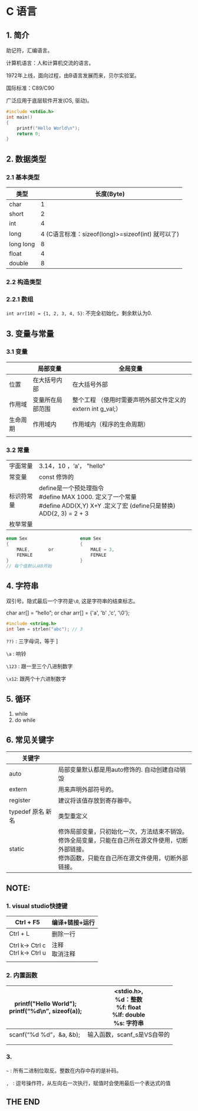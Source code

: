 # C 语言

## 1. 简介

助记符，汇编语言。

计算机语言：人和计算机交流的语言。

1972年上线，面向过程，由B语言发展而来，贝尔实验室。

国际标准：C89/C90

广泛应用于底层软件开发(OS, 驱动)。

```c
#include <stdio.h>
int main()
{
	printf("Hello World\n");
	return 0;
}
```

## 2. 数据类型

### 2.1 基本类型

| 类型	   |长度(Byte)      |
| --------- | ---- |
| char       | 1 |
| short | 2 |
| int  | 4 |
| long      | 4 (C语言标准：sizeof(long)>=sizeof(int) 就可以了) |
| long long | 8 |
| float     | 4 |
| double    | 8 |

### 2.2 构造类型

### 2.2.1 数组

`int arr[10] = {1, 2, 3, 4, 5}`: 不完全初始化，剩余默认为0.

## 3. 变量与常量

### 3.1 变量
|          | 局部变量         | 全局变量                                                   |
| -------- | ---------------- | ---------------------------------------------------------- |
| 位置     | 在大括号内部     | 在大括号外部                                               |
| 作用域   | 变量所在局部范围 | 整个工程 （使用时需要声明外部文件定义的extern int g_val;） |
| 生命周期 | 作用域内         | 作用域内（程序的生命周期）                                 |
|          |                  |                                                            |

### 3.2 常量

|            |                                                              |
| ---------- | ------------------------------------------------------------ |
| 字面常量   | 3.14，10 ，‘a’， ”hello“                                     |
| 常变量     | const 修饰的                                                 |
| 标识符常量 | define是一个预处理指令 <br />#define MAX 1000. 定义了一个常量<br />#define ADD(X,Y) X+Y .定义了宏 (define只是替换) ADD(2, 3) = 2 + 3 |
| 枚举常量   |                                                              |

```c
enum Sex					enum Sex         
{							{
	MALE,		or				MALE = 3,
    FEMALE						FEMALE
}							}
// 每个值默认从0开始
```

## 4. 字符串

双引号。隐式最后一个字符是`\0`, 这是字符串的结束标志。

char arr[] = “hello”; or char arr[] = {'a', 'b' ,'c', '\0'};

```c
#include <string.h>
int len = strlen("abc"); // 3
```

`??)` : 三字母词，等于 ]

`\a` : 响铃

`\123` : 跟一至三个八进制数字

`\x12`: 跟两个十六进制数字

## 5. 循环

1. while
2. do while

## 6. 常见关键字

| 关键字            |                                                              |
| ----------------- | ------------------------------------------------------------ |
| auto              | 局部变量默认都是用auto修饰的. 自动创建自动销毁               |
| extern            | 用来声明外部符号的。                                         |
| register          | 建议将该值存放到寄存器中。                                   |
| typedef 原名 新名 | 类型重定义                                                   |
| static            | 修饰局部变量，只初始化一次，方法结束不销毁。<br />修饰全局变量，只能在自己所在源文件使用，切断外部链接。<br />修饰函数，只能在自己所在源文件使用，切断外部链接。 |




## NOTE:

### 1. visual studio快捷键
| Ctrl + F5                            | 编译+链接+运行     |
| ------------------------------------ | ------------------ |
| Ctrl + L                             | 删除一行           |
| Ctrl k-> Ctrl c<br />Ctrl k-> Ctrl u | 注释<br />取消注释 |
|                                      |                    |
### 2. 内置函数
| printf("Hello World");<br />printf(“%d\n”, sizeof(a)); | <stdio.h>, <br />%d：整数<br />%f: float<br />%lf: double<br />%s: 字符串 |
| ------------------------------------------------------ | ------------------------------------------------------------ |
| scanf(“%d %d”，&a, &b);                                | 输入函数，scanf_s是VS自带的                                  |
|                                                        |                                                              |
|                                                        |                                                              |
### 3. 

`~` : 所有二进制位取反。整数在内存中存的是补码。

`, ` : 逗号操作符，从左向右一次执行，赋值时会使用最后一个表达式的值

## THE END
